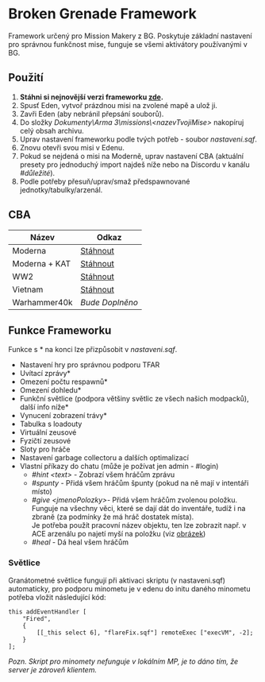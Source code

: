 # Broken Grenade Framework
Framework určený pro Mission Makery z BG.
Poskytuje základní nastavení pro správnou funkčnost mise, funguje se všemi aktivátory používanými v BG.

## Použití
 1. **Stáhni si nejnovější verzi frameworku [zde](https://github.com/ondrej-mahdalik/BG_Framework/releases/latest).**
 2. Spusť Eden, vytvoř prázdnou misi na zvolené mapě a ulož ji.
 3. Zavři Eden (aby nebránil přepsání souborů).
 4. Do složky *Dokumenty\Arma 3\missions\\\<nazevTvojiMise\>* nakopíruj celý obsah archivu.
 5. Uprav nastavení frameworku podle tvých potřeb - soubor *nastaveni.sqf*.
 6. Znovu otevři svou misi v Edenu.
 7. Pokud se nejdená o misi na Moderně, uprav nastavení CBA (aktuální presety pro jednoduchý import najdeš níže nebo na Discordu v kanálu *#důležité*).
 8. Podle potřeby přesuň/uprav/smaž předspawnované jednotky/tabulky/arzenál.
 
## CBA
|Název|Odkaz|
|--|--|
|Moderna|[Stáhnout](https://cdn.discordapp.com/attachments/840184628203356160/855416558548811776/CBA_GRIPEN_MODERNA_7.5.2021.txt)|
|Moderna + KAT|[Stáhnout](https://cdn.discordapp.com/attachments/840184628203356160/877629431961776208/CBA_BG_KAT_18082021.txt)|
|WW2|[Stáhnout](https://cdn.discordapp.com/attachments/840184628203356160/855416562022481960/CBA_GRIPEN_WW2_7.5.2021.txt)|
|Vietnam|[Stáhnout](https://cdn.discordapp.com/attachments/840184628203356160/855416560336633876/CBA_GRIPEN_VIETNAM_7.5.2021.txt)|
|Warhammer40k|*Bude Doplněno*|
 
## Funkce Frameworku
Funkce s * na konci lze přizpůsobit v *nastaveni.sqf*.
 - Nastavení hry pro správnou podporu TFAR
 - Uvítací zprávy*
 - Omezení počtu respawnů*
 - Omezení dohledu*
 - Funkční světlice (podpora většiny světlic ze všech našich modpacků), další info níže*
 - Vynucení zobrazení trávy*
 - Tabulka s loadouty
 - Virtuální zeusové
 - Fyzičtí zeusové
 - Sloty pro hráče
 - Nastavení garbage collectoru a dalších optimalizací
 - Vlastní příkazy do chatu (může je požívat jen admin - #login)
	 - *#hint \<text\>* - Zobrazí všem hráčům zprávu
	 - *#spunty* - Přidá všem hráčům špunty (pokud na ně mají v intentáři místo)
	 - *#give \<jmenoPolozky\>*- Přidá všem hráčům zvolenou položku.<br>
	 Funguje na všechny věci, které se dají dát do inventáře, tudíž i na zbraně (za podmínky že má hráč dostatek místa).<br>
	 Je potřeba použít pracovní název objektu, ten lze zobrazit např. v ACE arzenálu po najetí myší na položku (viz [obrázek](https://i.imgur.com/9iaoXDs.png))
	 - *#heal* - Dá heal všem hráčům

### Světlice
Granátometné světlice fungují při aktivaci skriptu (v nastaveni.sqf) automaticky, pro podporu minometu je v edenu do initu daného minometu potřeba vložit následující kód:
```SQF
this addEventHandler [
	"Fired",
	{
		[[_this select 6], "flareFix.sqf"] remoteExec ["execVM", -2];
	}
];
```
*Pozn. Skript pro minomety nefunguje v lokálním MP, je to dáno tím, že server je zároveň klientem.*
